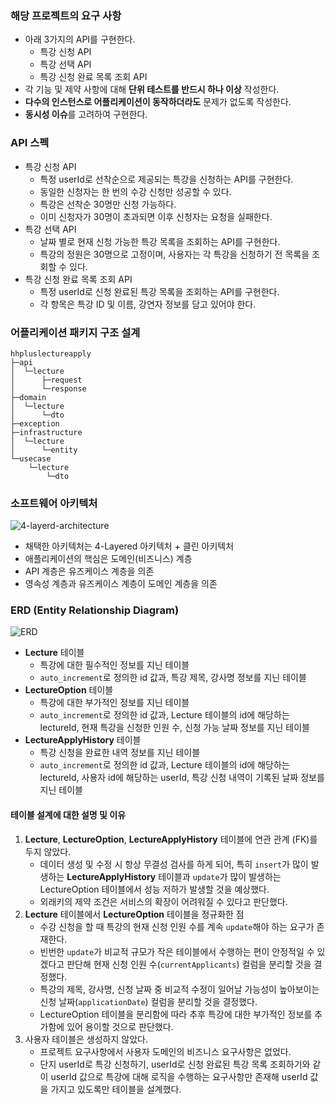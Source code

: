 ### 해당 프로젝트의 요구 사항
* 아래 3가지의 API를 구현한다.
  * 특강 신청 API
  * 특강 선택 API
  * 특강 신청 완료 목록 조회 API
* 각 기능 및 제약 사항에 대해 **단위 테스트를 반드시 하나 이상** 작성한다.
* **다수의 인스턴스로 어플리케이션이 동작하더라도** 문제가 없도록 작성한다.
* **동시성 이슈**를 고려하여 구현한다.

### API 스펙
* 특강 신청 API
  * 특정 userId로 선착순으로 제공되는 특강을 신청하는 API를 구현한다.
  * 동일한 신청자는 한 번의 수강 신청만 성공할 수 있다.
  * 특강은 선착순 30명만 신청 가능하다.
  * 이미 신청자가 30명이 초과되면 이후 신청자는 요청을 실패한다.
* 특강 선택 API
  * 날짜 별로 현재 신청 가능한 특강 목록을 조회하는 API를 구현한다.
  * 특강의 정원은 30명으로 고정이며, 사용자는 각 특강을 신청하기 전 목록을 조회할 수 있다.
* 특강 신청 완료 목록 조회 API
  * 특정 userId로 신청 완료된 특강 목록을 조회하는 API를 구현한다.
  * 각 항목은 특강 ID 및 이름, 강연자 정보를 담고 있어야 한다.

### 어플리케이션 패키지 구조 설계
```
hhpluslectureapply
├─api
│  └─lecture
│      ├─request
│      └─response
├─domain
│  └─lecture
│      └─dto
├─exception
├─infrastructure
│  └─lecture
│      └─entity
└─usecase
    └─lecture
        └─dto
```

### 소프트웨어 아키텍처
![4-layerd-architecture](https://github.com/user-attachments/assets/24447fe2-ec18-46ef-af09-0ab3c845d6d3)

* 채택한 아키텍처는 4-Layered 아키텍처 + 클린 아키텍처
* 애플리케이션의 핵심은 도메인(비즈니스) 계층
* API 계층은 유즈케이스 계층을 의존
* 영속성 계층과 유즈케이스 계층이 도메인 계층을 의존

### ERD (Entity Relationship Diagram)
![ERD](https://github.com/user-attachments/assets/651cf2e2-f832-4388-8e19-e657099ba59e)

* **Lecture** 테이블
  * 특강에 대한 필수적인 정보를 지닌 테이블
  * `auto_increment`로 정의한 id 값과, 특강 제목, 강사명 정보를 지닌 테이블
* **LectureOption** 테이블
  * 특강에 대한 부가적인 정보를 지닌 테이블
  * `auto_increment`로 정의한 id 값과, Lecture 테이블의 id에 해당하는 lectureId, 현재 특강을 신청한 인원 수, 신청 가능 날짜 정보를 지닌 테이블
* **LectureApplyHistory** 테이블
  * 특강 신청을 완료한 내역 정보를 지닌 테이블
  * `auto_increment`로 정의한 id 값과, Lecture 테이블의 id에 해당하는 lectureId, 사용자 id에 해당하는 userId, 특강 신청 내역이 기록된 날짜 정보를 지닌 테이블

#### 테이블 설계에 대한 설명 및 이유
1. **Lecture**, **LectureOption**, **LectureApplyHistory** 테이블에 연관 관계 (FK)를 두지 않았다.
   * 데이터 생성 및 수정 시 항상 무결성 검사를 하게 되어, 특히 `insert`가 많이 발생하는 **LectureApplyHistory** 테이블과 `update`가 많이 발생하는 LectureOption 테이블에서 성능 저하가 발생할 것을 예상했다.
   * 외래키의 제약 조건은 서비스의 확장이 어려워질 수 있다고 판단했다.
2. **Lecture** 테이블에서 **LectureOption** 테이블을 정규화한 점
   * 수강 신청을 할 때 특강의 현재 신청 인원 수를 계속 `update`해야 하는 요구가 존재한다.
   * 빈번한 `update`가 비교적 규모가 작은 테이블에서 수행하는 편이 안정적일 수 있겠다고 판단해 현재 신청 인원 수(`currentApplicants`) 컬럼을 분리할 것을 결정했다.
   * 특강의 제목, 강사명, 신청 날짜 중 비교적 수정이 일어날 가능성이 높아보이는 신청 날짜(`applicationDate`) 컬럼을 분리할 것을 결정했다.
   * LectureOption 테이블을 분리함에 따라 추후 특강에 대한 부가적인 정보를 추가함에 있어 용이할 것으로 판단했다.
3. 사용자 테이블은 생성하지 않았다.
   * 프로젝트 요구사항에서 사용자 도메인의 비즈니스 요구사항은 없었다.
   * 단지 userId로 특강 신청하기, userId로 신청 완료된 특강 목록 조회하기와 같이 userId 값으로 특강에 대해 로직을 수행하는 요구사항만 존재해 userId 값을 가지고 있도록만 테이블을 설계했다.

